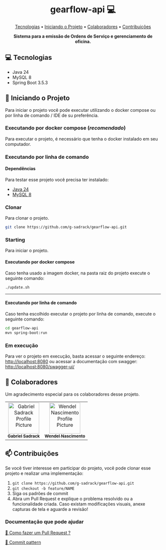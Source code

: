 <h1 align="center" style="font-weight: bold;">gearflow-api 💻</h1>

<p align="center">
 <a href="#tech">Tecnologias</a> • 
 <a href="#started">Iniciando o Projeto</a> • 
 <a href="#colab">Colaboradores</a> •
 <a href="#contribute">Contribuições</a>
</p>

<p align="center">
    <b>Sistema para a emissão de Ordens de Serviço e gerenciamento de oficina.</b>
</p>

<h2 id="technologies">💻 Tecnologias</h2>

- Java 24
- MySQL 8
- Spring Boot 3.5.3


<h2 id="started">🚀 Iniciando o Projeto</h2>

Para iniciar o projeto você pode executar utilizando o docker compose ou por linha de comando / IDE de su preferência.


<h3>Executando por docker compose (<strong><i>recomendado</i></strong>)</h3>

Para executar o projeto, é necessário que tenha o docker instalado em seu computador.

<h3>Executando por linha de comando</h3>

<h4> Dependências</h4>

Para testar esse projeto você precisa ter instalado: 

- [Java 24](https://www.oracle.com/br/java/technologies/downloads/)
- [MySQL 8](https://www.mysql.com/downloads/)

<h3>Clonar</h3>

Para clonar o projeto.

```bash
git clone https://github.com/g-sadrack/gearflow-api.git
```

<h3>Starting</h3>

Para iniciar o projeto.

<h4>Executando por docker compose</h4>
Caso tenha usado a imagem docker, na pasta raiz do projeto execute o seguinte comando:

```./update.sh```

---
<h4>Executando por linha de comando</h4>
Caso tenha escolhido executar o projeto por linha de comando, execute o seguinte comando:

```bash
cd gearflow-api
mvn spring-boot:run
```
<h3>Em execução</h3>

Para ver o projeto em execução, basta acessar o seguinte endereço: [http://localhost:8080](http://localhost:8080) ou acessar a documentação com swagger: [http://localhost:8080/swagger-ui/](http://localhost:8080/swagger-ui/)

<h2 id="colab">🤝 Colaboradores</h2>

Um agradecimento especial para os colaboradores desse projeto.

<table>
  <tr>
    <td align="center">
      <a href="#">
        <img src="https://avatars.githubusercontent.com/u/97041836?v=4" width="100px;" alt="Gabriel Sadrack Profile Picture"/><br>
        <sub>
          <b>Gabriel Sadrack</b>
        </sub>
      </a>
    </td>
    <td align="center">
      </a>
        <a href="#">
        <img src="https://avatars.githubusercontent.com/u/193547302?v=4" width="100px;" alt="Wendel Nascimento Profile Picture"/><br>
        <sub>
          <b>Wendel Nascimento</b>
        </sub>
      </a>
    </td>
  </tr>
</table>

<h2 id="contribute">📫 Contribuições</h2>

Se você tiver interesse em participar do projeto, você pode clonar esse projeto e realizar uma implementação:

1. `git clone https://github.com/g-sadrack/gearflow-api.git`
2. `git checkout -b feature/NAME`
3. Siga os padrões de commit
4. Abra um Pull Request e explique o problema resolvido ou a funcionalidade criada. Caso existam modificações visuais, anexe capturas de tela e aguarde a revisão!

<h3>Documentação que pode ajudar</h3>

[📝 Como fazer um Pull Request ?](https://www.atlassian.com/br/git/tutorials/making-a-pull-request)

[💾 Commit pattern](https://medium.com/linkapi-solutions/conventional-commits-pattern-3778d1a1e657)
